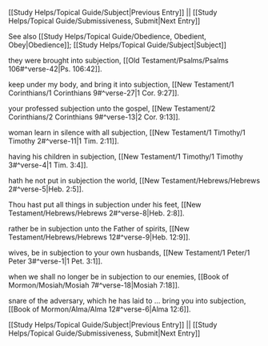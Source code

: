 [[Study Helps/Topical Guide/Subject|Previous Entry]]  ||  [[Study Helps/Topical Guide/Submissiveness, Submit|Next Entry]]

 See also [[Study Helps/Topical Guide/Obedience, Obedient, Obey|Obedience]]; [[Study Helps/Topical Guide/Subject|Subject]]

 they were brought into subjection, [[Old Testament/Psalms/Psalms 106#^verse-42|Ps. 106:42]].

 keep under my body, and bring it into subjection, [[New Testament/1 Corinthians/1 Corinthians 9#^verse-27|1 Cor. 9:27]].

 your professed subjection unto the gospel, [[New Testament/2 Corinthians/2 Corinthians 9#^verse-13|2 Cor. 9:13]].

 woman learn in silence with all subjection, [[New Testament/1 Timothy/1 Timothy 2#^verse-11|1 Tim. 2:11]].

 having his children in subjection, [[New Testament/1 Timothy/1 Timothy 3#^verse-4|1 Tim. 3:4]].

 hath he not put in subjection the world, [[New Testament/Hebrews/Hebrews 2#^verse-5|Heb. 2:5]].

 Thou hast put all things in subjection under his feet, [[New Testament/Hebrews/Hebrews 2#^verse-8|Heb. 2:8]].

 rather be in subjection unto the Father of spirits, [[New Testament/Hebrews/Hebrews 12#^verse-9|Heb. 12:9]].

 wives, be in subjection to your own husbands, [[New Testament/1 Peter/1 Peter 3#^verse-1|1 Pet. 3:1]].

 when we shall no longer be in subjection to our enemies, [[Book of Mormon/Mosiah/Mosiah 7#^verse-18|Mosiah 7:18]].

 snare of the adversary, which he has laid to ... bring you into subjection, [[Book of Mormon/Alma/Alma 12#^verse-6|Alma 12:6]].

[[Study Helps/Topical Guide/Subject|Previous Entry]]  ||  [[Study Helps/Topical Guide/Submissiveness, Submit|Next Entry]]